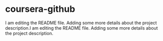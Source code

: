 # coursera-github
I am editing the README file. Adding some more details about the project description.I am editing the README file. Adding some more details about the project description.
